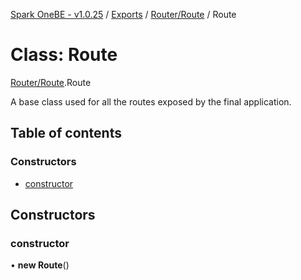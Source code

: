[Spark OneBE - v1.0.25](../README.md) / [Exports](../modules.md) / [Router/Route](../modules/Router_Route.md) / Route

# Class: Route

[Router/Route](../modules/Router_Route.md).Route

A base class used for all the routes exposed by the final application.

## Table of contents

### Constructors

- [constructor](Router_Route.Route.md#constructor)

## Constructors

### constructor

• **new Route**()

